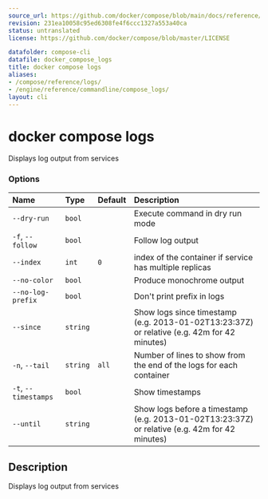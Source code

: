 ```yaml
---
source_url: https://github.com/docker/compose/blob/main/docs/reference/compose_logs.md
revision: 231ea10058c95ed6308fe4f6ccc1327a553a40ca
status: untranslated
license: https://github.com/docker/compose/blob/master/LICENSE

datafolder: compose-cli
datafile: docker_compose_logs
title: docker compose logs
aliases:
- /compose/reference/logs/
- /engine/reference/commandline/compose_logs/
layout: cli
---
```


# docker compose logs

Displays log output from services

### Options

| Name                 | Type     | Default | Description                                                                                    |
|:---------------------|:---------|:--------|:-----------------------------------------------------------------------------------------------|
| `--dry-run`          | `bool`   |         | Execute command in dry run mode                                                                |
| `-f`, `--follow`     | `bool`   |         | Follow log output                                                                              |
| `--index`            | `int`    | `0`     | index of the container if service has multiple replicas                                        |
| `--no-color`         | `bool`   |         | Produce monochrome output                                                                      |
| `--no-log-prefix`    | `bool`   |         | Don't print prefix in logs                                                                     |
| `--since`            | `string` |         | Show logs since timestamp (e.g. 2013-01-02T13:23:37Z) or relative (e.g. 42m for 42 minutes)    |
| `-n`, `--tail`       | `string` | `all`   | Number of lines to show from the end of the logs for each container                            |
| `-t`, `--timestamps` | `bool`   |         | Show timestamps                                                                                |
| `--until`            | `string` |         | Show logs before a timestamp (e.g. 2013-01-02T13:23:37Z) or relative (e.g. 42m for 42 minutes) |



## Description

Displays log output from services
